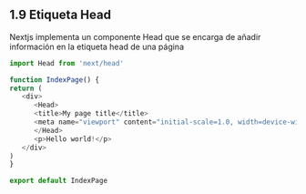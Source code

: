 ## 1.9 Etiqueta Head

Nextjs implementa un componente Head que se encarga de añadir
información en la etiqueta head de una página

``` javascript
import Head from 'next/head'

function IndexPage() {
return (
   <div>
      <Head>
      <title>My page title</title>
      <meta name="viewport" content="initial-scale=1.0, width=device-width" />
      </Head>
      <p>Hello world!</p>
   </div>
)
}

export default IndexPage
```

